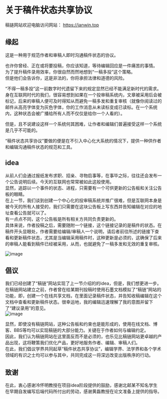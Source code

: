 # 关于稿件状态共享协议

稿链网站欢迎电脑访问网站： https://janwin.top

## 缘起
这是一种用于规范作者和审稿人即时沟通稿件状态的协议。<br>

也许你曾经、正在或将要投稿，你应该知道，等待编辑回应是一件痛苦的事情。<br>
为了提升稿件录用效率，你很自然而然地想到“一稿多投”这个策略。<br>
但是他们会告诉你，这是非法的，你将承担法律和道德的风险。<br>

“不得一稿多投”这一前数字时代遗留下来的规定显然已经不能满足新时代的需求。<br>
身在互联网时代的我们，很容易想到如果在一个投审稿系统内，文章被采用后会被标记，后来的审稿人便可及时得知从而避免一稿多发和重复审核（就像你阅读过的邮件从高亮字体变为灰色字体，你的工作消息从未读标变成已读标。在一个系统内，这种状态会被广播给所有人而不仅仅是给你一个人看的）。<br>

但是，且不说建设这样一个系统何其困难，让作者和编辑们普遍接受这样一个系统是几乎不可能的。<br>

“稿件状态共享协议”要做的便是在不引入中心化大系统的情况下，提供一种供作者和编辑沟通稿件状态的规范和工具。

## idea

从前人们会通过报纸发布求职、招亲、寻物启事等，在事毕之际，往往还会发布一个公告说明后续。今天的互联网也常常被如此这般使用。<br>
显然，追踪以一个事件的状态、进程，只需要有一个可供更新的公告板和关注公告板的眼睛。<br>
在上一节，我们谈到创建一个中心化的投审稿系统并推广很难，但是互联网本身是被今天的所有人接受的，我们只需要在这块公告板上写东西并告知编辑在对应的地址查看公告就可以了。<br>
有一点点不同，这个公告板是所有相关方共同负责更新的。<br>
具体来说，作者投稿之后，需要随附一个链接，这个链接记录的是稿件的状态。在稿件开头显眼处，作者需要给编辑/审稿人一个说明，请后者前往所述的链接下查看和更新稿件状态，尤其是当编辑采用稿件时，这种更新是必须的，这确保了后来的审稿人能看到稿件已经被采用，从而，也就避免了一稿多发和无效的重复审核。

![image](https://github.com/user-attachments/assets/d3b9d31e-bbf2-4922-a042-51202b1a25ab)


## 倡议

我们已经创建了“稿链”网站实现了上一节介绍的的idea，但是，我们想更进一步。<br>
在稿链网站建立之前，作者曾在给某期刊投稿时使用石墨文档模拟了“稿链”网站的功能，即，创建一个在线共享文档，在里面记录稿件状态，并告知收稿编辑在这个文档中查看和更新稿件状态。很幸运地，我的编辑迅速理解了我的意图并留下了“建议录用”的意见。<br>
![image](https://github.com/user-attachments/assets/7b38daa8-934d-4d93-887d-2405a867ca0c)

显然，即使没有稿链网站，这种公告板和约束也是能形成的，使用在线文档、博客、BBS等均可以实现稿链的大部分能力。关键在于作者如何与编辑约定。<br>
因此，我们认为稿链网站在这里面反而不是必须的，也乐见比稿链网站更卓越的产品出现，这将鞭策我们优化产品，更好地服务作者、编辑、审稿人们。<br>
在此，我们倡议学界共同起草“稿件状态共享协议”，编辑学界、法学界和各个学术领域的有识之士均可以参与其中，共同完成这一将深远改变出版秩序的行动。

## 致谢
在此，衷心感谢冷怀明教授在项目idea阶段提供的鼓励，感谢北邮某不知名学生在早期自发编写后端代码所付出的劳动，感谢黄磊教授在论文准备上提供的指导。
